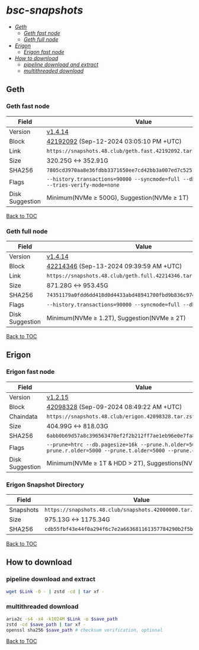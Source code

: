 # *bsc-snapshots*


- *[Geth](#geth)*
    - *[Geth fast node](#geth-fast-node)*
    - *[Geth full node](#geth-full-node)*
- *[Erigon](#erigon)*
    - *[Erigon fast node](#erigon-fast-node)*
- *[How to download](#how-to-download)*
    - *[pipeline download and extract](#pipeline-download-and-extract)*
    - *[multithreaded download](#multithreaded-download)*

## Geth
### Geth fast node

| Field |Value |
| --- | --- |
| Version | [v1.4.14](https://github.com/bnb-chain/bsc/releases/tag/v1.4.14) |
| Block | [42192092](https://bscscan.com/block/42192092) (Sep-12-2024 03:05:10 PM +UTC) |
| Link | `https://snapshots.48.club/geth.fast.42192092.tar.zst` |
| Size | 320.25G <-> 352.91G |
| SHA256 | `7805cd3970aa8e36fdbb3371650ee7cd42bb3a007ed7c5251502743a36008394` |
| Flags | `--history.transactions=90000 --syncmode=full --db.engine=pebble --tries-verify-mode=none` |
| Disk Suggestion | Minimum(NVMe ≥ 500G), Suggestion(NVMe ≥ 1T) |

[Back to TOC](#bsc-snapshots)

### Geth full node

| Field |Value |
| --- | --- |
| Version | [v1.4.14](https://github.com/bnb-chain/bsc/releases/tag/v1.4.14) |
| Block | [42214346](https://bscscan.com/block/42214346) (Sep-13-2024 09:39:59 AM +UTC) |
| Link | `https://snapshots.48.club/geth.full.42214346.tar.zst` |
| Size | 871.28G <-> 953.45G |
| SHA256 | `74351179a0fdd6dd418d0d4433abd48941700fbd9b836c97e5987678da43ec89` |
| Flags | `--history.transactions=90000 --syncmode=full --db.engine=pebble` |
| Disk Suggestion | Minimum(NVMe ≥ 1.2T), Suggestion(NVMe ≥ 2T) |

[Back to TOC](#bsc-snapshots)

## Erigon
### Erigon fast node

| Field |Value |
| --- | --- |
| Version | [v1.2.15](https://github.com/node-real/bsc-erigon/releases/tag/v1.2.15) |
| Block | [42098328](https://bscscan.com/block/42098328) (Sep-09-2024 08:49:22 AM +UTC) |
| Chaindata | `https://snapshots.48.club/erigon.42098328.tar.zst` |
| Size | 404.99G <-> 818.03G |
| SHA256 | `6abb0b69d57a8c396563470ef2f2b212ff7ae1eb96e0e7fa8b89813a3593b1b7` |
| Flags | `--prune=htrc --db.pagesize=16k --prune.h.older=5000 --prune.r.older=5000 --prune.t.older=5000 --prune.c.older=5000` |
| Disk Suggestion | Minimum(NVMe ≥ 1T & HDD > 2T), Suggestions(NVMe ≥ 4T) |

### Erigon Snapshot Directory

| Field |Value |
| --- | --- |
| Snapshots | `https://snapshots.48.club/snapshots.42000000.tar.zst` |
| Size | 975.13G <-> 1175.34G |
| SHA256 | `cdb55fbf43e44f0a294f6c7e2a663681161357784290b2f5bceb337d24f75c70` |

[Back to TOC](#bsc-snapshots)

## How to download
### pipeline download and extract

```bash
wget $Link -O - | zstd -cd | tar xf -
```

### multithreaded download

```bash
aria2c -s4 -x4 -k1024M $Link -o $save_path
zstd -cd $save_path | tar xf -
openssl sha256 $save_path # checksum verification, optional
```

[Back to TOC](#bsc-snapshots)
